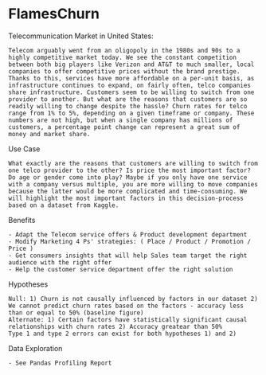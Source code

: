 # FlamesChurn

Telecommunication Market in United States:

    Telecom arguably went from an oligopoly in the 1980s and 90s to a highly competitive market today. We see the constant competition between both big players like Verizon and AT&T to much smaller, local companies to offer competitive prices without the brand prestige. Thanks to this, services have more affordable on a per-unit basis, as infrastructure continues to expand, on fairly often, telco companies share infrastructure. Customers seem to be willing to switch from one provider to another. But what are the reasons that customers are so readily willing to change despite the hassle? Churn rates for telco range from 1% to 5%, depending on a given timeframe or company. These numbers are not high, but when a single company has millions of customers, a percentage point change can represent a great sum of money and market share. 
   
Use Case

    What exactly are the reasons that customers are willing to switch from one telco provider to the other? Is price the most important factor? Do age or gender come into play? Maybe if you only have one service with a company versus multiple, you are more willing to move companies because the latter would be more complicated and time-consuming. We will highlight the most important factors in this decision-process based on a dataset from Kaggle. 
    
    
Benefits

    - Adapt the Telecom service offers & Product development department
    - Modify Marketing 4 Ps' strategies: ( Place / Product / Promotion / Price )
    - Get consumers insights that will help Sales team target the right audience with the right offer
    - Help the customer service department offer the right solution
    
Hypotheses 

    Null: 1) Churn is not causally influenced by factors in our dataset 2) We cannot predict churn rates based on the factors - accuracy less than or equal to 50% (baseline figure) 
    Alternate: 1) Certain factors have statistically significant causal relationships with churn rates 2) Accuracy greatear than 50%
    Type 1 and type 2 errors can exist for both hypotheses 1) and 2) 
    
Data Exploration 

    - See Pandas Profiling Report 
 


